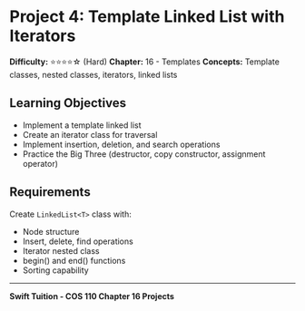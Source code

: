 # Project 4: Template Linked List with Iterators

**Difficulty:** ⭐⭐⭐⭐☆ (Hard)
**Chapter:** 16 - Templates
**Concepts:** Template classes, nested classes, iterators, linked lists

## Learning Objectives

- Implement a template linked list
- Create an iterator class for traversal
- Implement insertion, deletion, and search operations
- Practice the Big Three (destructor, copy constructor, assignment operator)

## Requirements

Create `LinkedList<T>` class with:
- Node structure
- Insert, delete, find operations
- Iterator nested class
- begin() and end() functions
- Sorting capability

---

**Swift Tuition - COS 110 Chapter 16 Projects**
